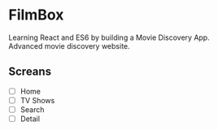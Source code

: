 # FilmBox
Learning React and ES6 by building a Movie Discovery App.  
Advanced movie discovery website.

## Screans
- [ ] Home
- [ ] TV Shows
- [ ] Search
- [ ] Detail